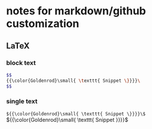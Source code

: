 # notes for markdown/github customization

## LaTeX 

### block text
```bash
$$
{{\color{Goldenrod}\small{ \texttt{ Snippet \}}}}\
$$
```

### single text
`${{\color{Goldenrod}\small{ \texttt{ Snippet \}}}}\$`
${{\color{Goldenrod}\small{ \texttt{ Snippet \}}}}\$
